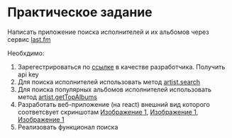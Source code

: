 # Практическое задание

Написать приложение поиска исполнителей и их альбомов 
через сервис [last.fm](https://www.last.fm/api)

Необхдимо:
1. Зарегестрироваться по [ссылке](https://secure.last.fm/login?next=/api/account/create) в качестве
разработчика. Получить api key
2. Для поиска исполнителей использовать метод [artist.search](https://www.last.fm/api/show/artist.search)
3. Для поиска популярных альбомов исполнителей использовать метод [artist.getTopAlbums](https://www.last.fm/api/show/artist.getTopAlbums)
4. Разработать веб-приложение (на react) внешний вид которого соответсвует скриншотам [Изображение 1](screenshot01.png), [Изображение 1](screenshot02.png), [Изображение 1](screenshot03.png)
5. Реализовать функционал поиска


